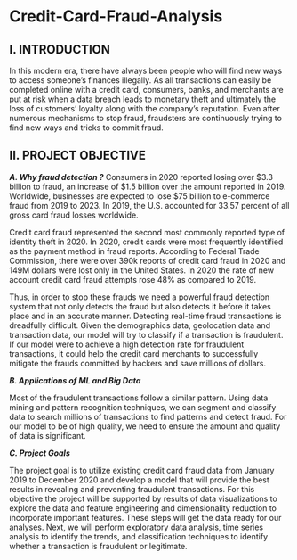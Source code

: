 # Credit-Card-Fraud-Analysis

## I. INTRODUCTION
In this modern era, there have always been people who
will find new ways to access someone’s finances illegally. As
all transactions can easily be completed online with a credit
card, consumers, banks, and merchants are put at risk when
a data breach leads to monetary theft and ultimately the loss
of customers’ loyalty along with the company’s reputation.
Even after numerous mechanisms to stop fraud, fraudsters are
continuously trying to find new ways and tricks to commit
fraud.
## II. PROJECT OBJECTIVE

***A. Why fraud detection ?***
Consumers in 2020 reported losing over $3.3 billion to
fraud, an increase of $1.5 billion over the amount reported in
2019. Worldwide, businesses are expected to lose $75 billion
to e-commerce fraud from 2019 to 2023. In 2019, the U.S.
accounted for 33.57 percent of all gross card fraud losses
worldwide.

Credit card fraud represented the second most commonly
reported type of identity theft in 2020. In 2020, credit cards
were most frequently identified as the payment method in
fraud reports. According to Federal Trade Commission, there
were over 390k reports of credit card fraud in 2020 and
149M dollars were lost only in the United States. In 2020
the rate of new account credit card fraud attempts rose 48%
as compared to 2019.

Thus, in order to stop these frauds we need a powerful
fraud detection system that not only detects the fraud but
also detects it before it takes place and in an accurate manner.
Detecting real-time fraud transactions is dreadfully difficult.
Given the demographics data, geolocation data and transaction
data, our model will try to classify if a transaction
is fraudulent. If our model were to achieve a high detection
rate for fraudulent transactions, it could help the credit card
merchants to successfully mitigate the frauds committed by
hackers and save millions of dollars.

***B. Applications of ML and Big Data***

Most of the fraudulent transactions follow a similar pattern.
Using data mining and pattern recognition techniques,
we can segment and classify data to search millions of
transactions to find patterns and detect fraud. For our model
to be of high quality, we need to ensure the amount and
quality of data is significant.

***C. Project Goals***

The project goal is to utilize existing credit card fraud data
from January 2019 to December 2020 and develop a model
that will provide the best results in revealing and preventing
fraudulent transactions. For this objective the project will
be supported by results of data visualizations to explore the
data and feature engineering and dimensionality reduction to
incorporate important features. These steps will get the data
ready for our analyses. Next, we will perform exploratory data analysis, time series
analysis to identify the trends, and classification
techniques to identify whether a transaction is fraudulent or legitimate.
